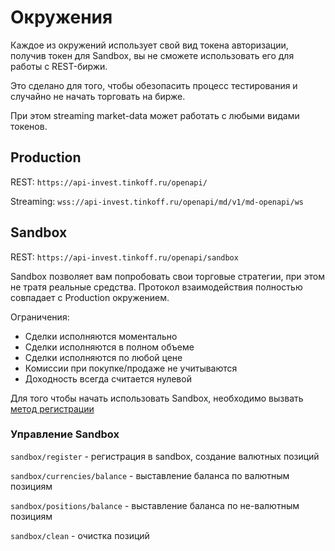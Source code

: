 # Окружения

Каждое из окружений использует свой вид токена авторизации, получив токен для Sandbox, вы не сможете использовать его для работы с REST-биржи. 

Это сделано для того, чтобы обезопасить процесс тестирования и случайно не начать торговать на бирже.

При этом streaming market-data может работать с любыми видами токенов.

## Production

REST: `https://api-invest.tinkoff.ru/openapi/`

Streaming: `wss://api-invest.tinkoff.ru/openapi/md/v1/md-openapi/ws`

## Sandbox

REST: `https://api-invest.tinkoff.ru/openapi/sandbox`

Sandbox позволяет вам попробовать свои торговые стратегии, при этом не тратя реальные средства. Протокол взаимодействия полностью совпадает с Production окружением.

Ограничения:

* Сделки исполняются моментально
* Сделки исполняются в полном объеме
* Сделки исполняются по любой цене
* Комиссии при покупке/продаже не учитываются
* Доходность всегда считается нулевой

Для того чтобы начать использовать Sandbox, необходимо вызвать [метод регистрации](https://api-invest.tinkoff.ru/openapi/docs/swagger-ui/index.html#/sandbox/post_sandbox_register)

### Управление Sandbox

`sandbox/register` - регистрация в sandbox, создание валютных позиций

`sandbox/currencies/balance` - выставление баланса по валютным позициям

`sandbox/positions/balance` - выставление баланса по не-валютным позициям

`sandbox/clean` - очистка позиций 
